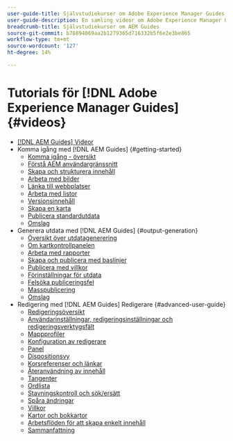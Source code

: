 ```yaml
---
user-guide-title: Självstudiekurser om Adobe Experience Manager Guides
user-guide-description: En samling videor om Adobe Experience Manager Guides.
breadcrumb-title: Självstudiekurser om AEM Guides
source-git-commit: b78894069aa2b1279365d716332b5f6e2e3be865
workflow-type: tm+mt
source-wordcount: '127'
ht-degree: 14%

---
```



# Tutorials för [!DNL Adobe Experience Manager Guides] {#videos}

+ [[!DNL AEM Guides] Videor](overview.md)
+ Komma igång med [!DNL AEM Guides] {#getting-started}
   + [Komma igång - översikt](./course-1/overview.md)
   + [Förstå AEM användargränssnitt](./course-1/understanding-the-aem-user-interface.md)
   + [Skapa och strukturera innehåll](./course-1/creating-and-structuring-content.md)
   + [Arbeta med bilder](./course-1/working-with-images.md)
   + [Länka till webbplatser](./course-1/linking-to-websites.md)
   + [Arbeta med listor](./course-1/working-with-lists.md)
   + [Versionsinnehåll](./course-1/versioning-content.md)
   + [Skapa en karta](./course-1/creating-a-map.md)
   + [Publicera standardutdata](./course-1/publishing-default-output.md)
   + [Omslag](./course-1/recap.md)
+ Generera utdata med [!DNL AEM Guides] {#output-generation}
   + [Översikt över utdatagenerering](./course-2/overview.md)
   + [Om kartkontrollpanelen](./course-2/introduction-to-the-map-dashboard.md)
   + [Arbeta med rapporter](./course-2/working-with-reports.md)
   + [Skapa och publicera med baslinjer](./course-2/creating-and-publishing-with-baselines.md)
   + [Publicera med villkor](./course-2/publishing-with-conditions.md)
   + [Förinställningar för utdata](./course-2/output-presets.md)
   + [Felsöka publiceringsfel](./course-2/troubleshooting-publishing-errors.md)
   + [Masspublicering](./course-2/bulk-publishing.md)
   + [Omslag](./course-2/recap.md)
+ Redigering med [!DNL AEM Guides] Redigerare {#advanced-user-guide}
   + [Redigeringsöversikt](./course-3/overview.md)
   + [Användarinställningar, redigeringsinställningar och redigeringsverktygsfält](./course-3/user-settings-preferences-toolbars.md)
   + [Mappprofiler](./course-3/folder-profiles.md)
   + [Konfiguration av redigerare](./course-3/editor-configuration.md)
   + [Panel](./course-3/panels.md)
   + [Dispositionsvy](./course-3/outline-view.md)
   + [Korsreferenser och länkar](./course-3/cross-references-and-links.md)
   + [Återanvändning av innehåll](./course-3/content-reuse.md)
   + [Tangenter](./course-3/keys.md)
   + [Ordlista](./course-3/glossary.md)
   + [Stavningskontroll och sök/ersätt](./course-3/spell-check.md)
   + [Spåra ändringar](./course-3/track-changes.md)
   + [Villkor](./course-3/conditions.md)
   + [Kartor och bokkartor](./course-3/maps-and-bookmaps.md)
   + [Arbetsflöden för att skapa enkelt innehåll](./course-3/simple-content-creation-workflows.md)
   + [Sammanfattning](./course-3/recap.md)